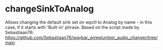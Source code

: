# changeSinkToAnalog
Allows changing the default sink set on wpctl to Analog by name - in this case, if it starts with 'Built-in' phrase. Based on the script made by Sebastiaan76: https://github.com/Sebastiaan76/waybar_wireplumber_audio_changer/tree/main
